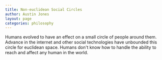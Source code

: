 ```yaml
---
title: Non-euclidean Social Circles
author: Austin Jones
layout: page
categories: philosophy
---
```


Humans evolved to have an effect on a small circle of people around them.
Advance in the internet and other social technologies have unbounded this circle for euclidean space.
Humans don't know how to handle the ability to reach and affect any human in the world.

<!-- TODO -->
<!--
- explain the importance of the individual
- explain the fallacy of the individual
- explain the importance of the collective
- explain what a social circle is and what it means
- explain how the move in it's nature has hurt society
-->
